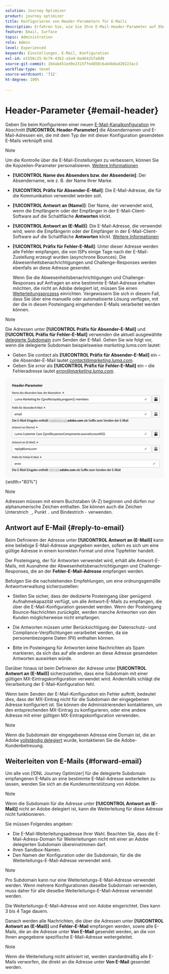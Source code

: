 ```yaml
---
solution: Journey Optimizer
product: journey optimizer
title: Konfigurieren von Header-Parametern für E-Mails
description: Erfahren Sie, wie Sie Ihre E-Mail-Header-Parameter auf Ebene der Kanalkonfiguration einrichten.
feature: Email, Surface
topic: Administration
role: Admin
level: Experienced
keywords: Einstellungen, E-Mail, Konfiguration
exl-id: e1556c25-9c79-4362-a5a9-0a46425fa8d9
source-git-commit: 1b4ab451ed9e2315ffe4850c6ab4b8ad20223ac3
workflow-type: tm+mt
source-wordcount: '712'
ht-degree: 100%

---
```


# Header-Parameter {#email-header}

Geben Sie beim Konfigurieren einer neuen [E-Mail-Kanalkonfiguration](email-settings.md) im Abschnitt **[!UICONTROL Header-Parameter]** die Absendernamen und E-Mail-Adressen ein, die mit dem Typ der mit dieser Konfiguration gesendeten E-Mails verknüpft sind.

>[!NOTE]
>
>Um die Kontrolle über die E-Mail-Einstellungen zu verbessern, können Sie die Kopzeilen-Parameter personalisieren. [Weitere Informationen](../email/surface-personalization.md#personalize-header)

* **[!UICONTROL Name des Absenders bzw. der Absenderin]**: Der Absendername, wie z. B. der Name Ihrer Marke.
* **[!UICONTROL Präfix für Absender-E-Mail]**: Die E-Mail-Adresse, die für die Kommunikation verwendet werden soll.
* **[!UICONTROL Antwort an (Name)]**: Der Name, der verwendet wird, wenn die Empfängerin oder der Empfänger in der E-Mail-Client-Software auf die Schaltfläche **Antworten** klickt.
* **[!UICONTROL Antwort an (E-Mail)]**: Die E-Mail-Adresse, die verwendet wird, wenn die Empfängerin oder der Empfänger in der E-Mail-Client-Software auf die Schaltfläche **Antworten** klickt. [Weitere Informationen](#reply-to-email)
* **[!UICONTROL Präfix für Fehler-E-Mail]**: Unter dieser Adresse werden alle Fehler empfangen, die von ISPs einige Tage nach der E-Mail-Zustellung erzeugt wurden (asynchrone Bounces). Die Abwesenheitsbenachrichtigungen und Challenge-Responses werden ebenfalls an diese Adresse gesendet.

  Wenn Sie die Abwesenheitsbenachrichtigungen und Challenge-Responses auf Anfragen an eine bestimmte E-Mail-Adresse erhalten möchten, die nicht an Adobe delegiert ist, müssen Sie einen [Weiterleitungsprozess](#forward-email) einrichten. Vergewissern Sie sich in diesem Fall, dass Sie über eine manuelle oder automatisierte Lösung verfügen, mit der die in diesen Posteingang eingehenden E-Mails verarbeitet werden können.

>[!NOTE]
>
>Die Adressen unter **[!UICONTROL Präfix für Absender-E-Mail]** und **[!UICONTROL Präfix für Fehler-E-Mail]** verwenden die aktuell ausgewählte [delegierte Subdomain](../configuration/about-subdomain-delegation.md) zum Senden der E-Mail. Gehen Sie wie folgt vor, wenn die delegierte Subdomain beispielsweise *marketing.luma.com* lautet:
>* Geben Sie *contact* als **[!UICONTROL Präfix für Absender-E-Mail]** ein – die Absender-E-Mail lautet *contact@marketing.luma.com*.
>* Geben Sie *error* als **[!UICONTROL Präfix für Fehler-E-Mail]** ein – die Fehleradresse lautet *error@marketing.luma.com*.

![](assets/preset-header.png){width="80%"}

>[!NOTE]
>
>Adressen müssen mit einem Buchstaben (A-Z) beginnen und dürfen nur alphanumerische Zeichen enthalten. Sie können auch die Zeichen Unterstrich `_`, Punkt `.` und Bindestrich `-` verwenden.

## Antwort auf E-Mail {#reply-to-email}

Beim Definieren der Adresse unter **[!UICONTROL Antwort an (E-Mail)]** kann eine beliebige E-Mail-Adresse angegeben werden, sofern es sich um eine gültige Adresse in einem korrekten Format und ohne Tippfehler handelt.

Der Posteingang, der für Antworten verwendet wird, erhält alle Antwort-E-Mails, mit Ausnahme der Abwesenheitsbenachrichtigungen und Challenge-Responses, die an der **Fehler-E-Mail-Adresse** empfangen werden.

Befolgen Sie die nachstehenden Empfehlungen, um eine ordnungsgemäße Antwortverwaltung sicherzustellen:

* Stellen Sie sicher, dass der dedizierte Posteingang über genügend Aufnahmekapazität verfügt, um alle Antwort-E-Mails zu empfangen, die über die E-Mail-Konfiguration gesendet werden. Wenn der Posteingang Bounce-Nachrichten zurückgibt, werden manche Antworten von den Kunden möglicherweise nicht empfangen.

* Die Antworten müssen unter Berücksichtigung der Datenschutz- und Compliance-Verpflichtungen verarbeitet werden, da sie personenbezogene Daten (PII) enthalten können.

* Bitte im Posteingang für Antworten keine Nachrichten als Spam markieren, da sich das auf alle anderen an diese Adresse gesendeten Antworten auswirken würde.

Darüber hinaus ist beim Definieren der Adresse unter **[!UICONTROL Antwort an (E-Mail)]** sicherzustellen, dass eine Subdomain mit einer gültigen MX-Eintragskonfiguration verwendet wird. Andernfalls schlägt die Verarbeitung der E-Mail-Konfiguration fehl.

Wenn beim Senden der E-Mail-Konfiguration ein Fehler auftritt, bedeutet dies, dass der MX-Eintrag nicht für die Subdomain der eingegebenen Adresse konfiguriert ist. Sie können die Administrierenden kontaktieren, um den entsprechenden MX-Eintrag zu konfigurieren, oder eine andere Adresse mit einer gültigen MX-Eintragskonfiguration verwenden.

>[!NOTE]
>
>Wenn die Subdomain der eingegebenen Adresse eine Domain ist, die an Adobe [vollständig delegiert](../configuration/delegate-subdomain.md#full-subdomain-delegation) wurde, kontaktieren Sie die Adobe-Kundenbetreuung.

## Weiterleiten von E-Mails {#forward-email}

Um alle von [!DNL Journey Optimizer] für die delegierte Subdomain empfangenen E-Mails an eine bestimmte E-Mail-Adresse weiterleiten zu lassen, wenden Sie sich an die Kundenunterstützung von Adobe.

>[!NOTE]
>
>Wenn die Subdomain für die Adresse unter **[!UICONTROL Antwort an (E-Mail)]** nicht an Adobe delegiert ist, kann die Weiterleitung für diese Adresse nicht funktionieren.

Sie müssen Folgendes angeben:

* Die E-Mail-Weiterleitungsadresse Ihrer Wahl. Beachten Sie, dass die E-Mail-Adress-Domain für Weiterleitungen nicht mit einer an Adobe delegierten Subdomain übereinstimmen darf.
* Ihren Sandbox-Namen.
* Den Namen der Konfiguration oder die Subdomain, für die die Weiterleitungs-E-Mail-Adresse verwendet wird.
  <!--* The current **[!UICONTROL Reply to (email)]** address or **[!UICONTROL Error email]** address set at the channel configuration level.-->

>[!NOTE]
>
>Pro Subdomain kann nur eine Weiterleitungs-E-Mail-Adresse verwendet werden. Wenn mehrere Konfigurationen dieselbe Subdomain verwenden, muss daher für alle dieselbe Weiterleitungs-E-Mail-Adresse verwendet werden.

Die Weiterleitungs-E-Mail-Adresse wird von Adobe eingerichtet. Dies kann 3 bis 4 Tage dauern.

Danach werden alle Nachrichten, die über die Adressen unter **[!UICONTROL Antwort an (E-Mail)]** und **Fehler-E-Mail** empfangen werden, sowie alle E-Mails, die an die Adresse unter **Von E-Mail** gesendet werden, an die von Ihnen angegebene spezifische E-Mail-Adresse weitergeleitet.

>[!NOTE]
>
>Wenn die Weiterleitung nicht aktiviert ist, werden standardmäßig alle E-Mails verworfen, die direkt an die Adresse unter **Von E-Mail** gesendet werden.
